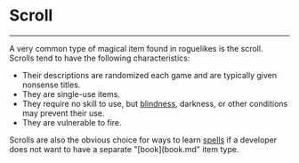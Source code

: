 # Scroll

---

A very common type of magical item found in roguelikes is the scroll. Scrolls tend to have the following characteristics:

- Their descriptions are randomized each game and are typically given nonsense titles.
- They are single-use items.
- They require no skill to use, but [blindness](blindness.md), darkness, or other conditions may prevent their use.
- They are vulnerable to fire.

Scrolls are also the obvious choice for ways to learn [spells](spell.md) if a developer does not want to have a separate "[book](book.md" item type.
